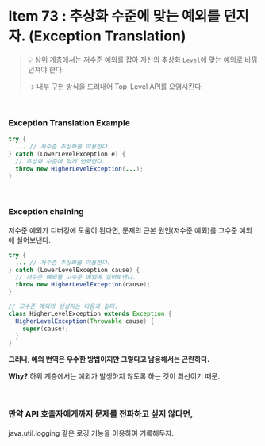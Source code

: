 # Item 73 : 추상화 수준에 맞는 예외를 던지자. (Exception Translation)

> 💡 상위 계층에서는 저수준 예외를 잡아 자신의 추상화 `Level`에 맞는 예외로 바꿔 던져야 한다.
> 
> → 내부 구현 방식을 드러내어 Top-Level API를 오염시킨다.

<br>

### Exception Translation Example
```java
try {
  ... // 저수준 추상화를 이용한다.
} catch (LowerLevelException e) {
  // 추상화 수준에 맞게 번역한다.
  throw new HigherLevelException(...);
}
```

<br>

### Exception chaining
저수준 예외가 디버깅에 도움이 된다면, 문제의 근본 원인(저수준 예외)를 고수준 예외에 실어보낸다.

```java
try {
  ... // 저수준 추상화를 이용한다.
} catch (LowerLevelException cause) {
  // 저수준 예외를 고수준 예외에 실어보낸다.
  throw new HigherLevelException(cause);
}

// 고수준 예외의 생성자는 다음과 같다.
class HigherLevelException extends Exception {
  HigherLevelException(Throwable cause) {
    super(cause);
  }
}
```

**그러나, 예외 번역은 우수한 방법이지만 그렇다고 남용해서는 곤란하다.**

**Why?** 하위 계층에서는 예외가 발생하지 않도록 하는 것이 최선이기 때문.

<br>

### 만약 API 호출자에게까지 문제를 전파하고 싶지 않다면,
java.util.logging 같은 로깅 기능을 이용하여 기록해두자.
